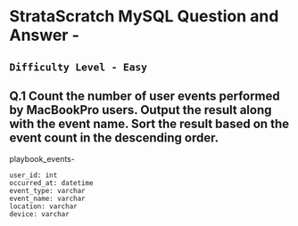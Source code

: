 # StrataScratch MySQL Question and Answer - 

## `Difficulty Level - Easy`

## Q.1 Count the number of user events performed by MacBookPro users. Output the result along with the event name. Sort the result based on the event count in the descending order.
  
  playbook_events-
  
    user_id: int
    occurred_at: datetime
    event_type: varchar
    event_name: varchar
    location: varchar
    device: varchar

